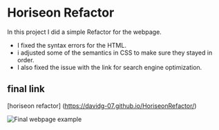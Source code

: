 # Horiseon Refactor

In this project I did a simple Refactor for the webpage.

* I fixed the syntax errors for the HTML.
* i adjusted some of the semantics in CSS to make sure they stayed in order.
* I also fixed the issue with the link for search engine optimization.

## final link 
[horiseon refactor] (https://davidg-07.github.io/HoriseonRefactor/)

![Final webpage example](./screencapture-file-C-Users-david-BootCamp-UofA-VIRT-FSF-PT-04-2022-U-LOLC-01-HTML-Git-CSS-02-Challenge-Develop-index-html-2022-05-01-18_28_10.png)